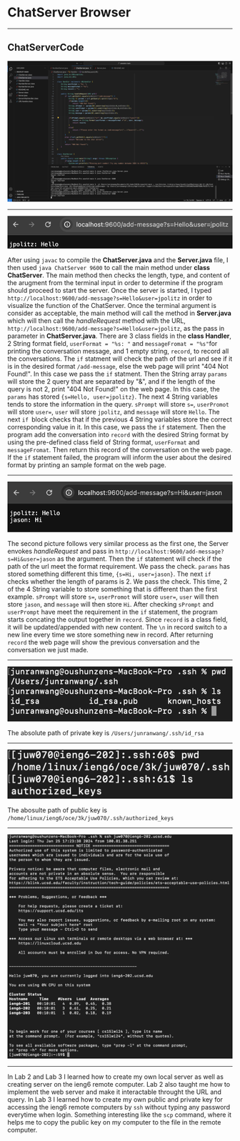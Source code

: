 ChatServer Browser
==================

***

ChatServerCode
--------------
![Image](Lab2_ServerCodeShot.png)

***

![Image](Lab2_ServerShot1.png)

After using `javac` to compile the **ChatServer.java** and the **Server.java** file, I then used `java ChatServer 9600` to call the main method under **class ChatServer**.
The main method then checks the length, type, and content of the arugment from the terminal input in order to determine if the program should proceed to start the server. 
Once the server is started, I typed `http://localhost:9600/add-message?s=Hello&user=jpolitz` in order to visualize the function of the ChatServer. Once the terminal argument is consider as acceptable, the main method will call the method in **Server.java** which will then call the *handleRequest* method with the URL, `http://localhost:9600/add-message?s=Hello&user=jpolitz`, as the pass in parameter in **ChatServer.java**. There are 3 class fields in the **class Handler**, 2 String format field, `userFormat = "%s: "` and `messageFromat = "%s"`for printing the conversation message, and 1 empty string, `record`, to record all the conversations. The `if` statment will check the path of the url and see if it is in the desired format `/add-message`, else the web page will print "404 Not Found!". In this case we pass the `if` statment. Then the String array `params` will store the 2 query that are separated by "&", and if the length of the query is not 2, print "404 Not Found!" on the web page. In this case, the `params` has stored `{s=Hello, user=jpolitz}`. The next 4 String variables tends to store the information in the query. `sPrompt` will store `s=`, `userPromot` will store `user=`, `user` will store `jpolitz`, and `message` will store `Hello`. The next `if `block checks that if the previous 4 String variables store the correct corresponding value in it. In this case, we pass the `if` statement. Then the program add the conversation into `record` with the desired String format by using the pre-defined class field of String format, `userFormat` and `messageFromat`. Then return this record of the conversation on the web page. If the `if` statement failed, the program will inform the user about the desired format by printing an sample format on the web page. 

***

![Image](Lab2_ServerShot2.png)

The second picture follows very similar process as the first one, the Server envokes *handleRequest* and pass in `http://localhost:9600/add-message?s=Hi&user=jason` as the argument. Then the `if` statement will check if the path of the url meet the format requirement. We pass the check. `params` has stored something different this time, `{s=Hi, user=jason}`. The next `if` checks whether the length of params is 2. We pass the check. This time, 2 of the 4 String variable to store something that is different than the first example. `sPrompt` will store `s=`, `userPromot` will store `user=`, `user` will then store `jason`, and `message` will then store `Hi`. After checking `sPrompt` and `userPrompt` have meet the requirement in the `if` statement, the program starts concating the output together in `record`. Since `record` is a class field, it will be updated/appended with new content. The `\n` in record switch to a new line every time we store something new in record. After returning `record` the web page will show the previous conversation and the conversation we just made.

***

![Image](Lab2_terminalPrivateKey.png)

The absolute path of private key is `/Users/junranwang/.ssh/id_rsa`

***

![Image](Lab2_terminalPublicKey.png)

The abosulte path of public key is `/home/linux/ieng6/oce/3k/juw070/.ssh/authorized_keys`

***

![Image](Lab2_sshLogin.png)

***

In Lab 2 and Lab 3 I learned how to create my own local server as well as creating server on the ieng6 remote computer. Lab 2 also taught me how to implement the web server and make it interactable throught the URL and query. In Lab 3 I learned how to create my own public and private key for accessing the ieng6 remote computers by `ssh` without typing any password everytime when login. Something interesting like the `scp` command, where it helps me to copy the public key on my computer to the file in the remote computer.
